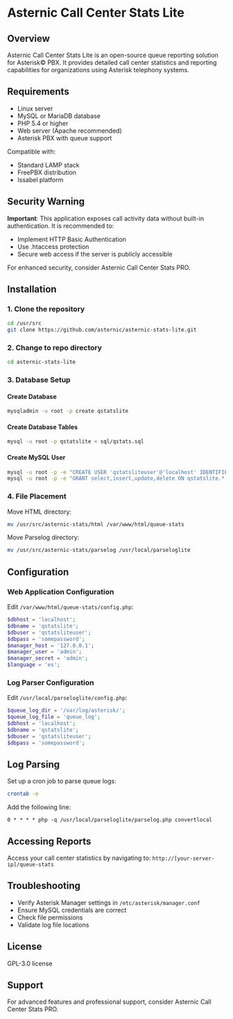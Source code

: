 # Asternic Call Center Stats Lite

## Overview

Asternic Call Center Stats Lite is an open-source queue reporting solution for Asterisk© PBX. It provides detailed call center statistics and reporting capabilities for organizations using Asterisk telephony systems.

## Requirements

- Linux server
- MySQL or MariaDB database
- PHP 5.4 or higher
- Web server (Apache recommended)
- Asterisk PBX with queue support

Compatible with:
- Standard LAMP stack
- FreePBX distribution
- Issabel platform

## Security Warning

**Important**: This application exposes call activity data without built-in authentication. It is recommended to:
- Implement HTTP Basic Authentication
- Use .htaccess protection
- Secure web access if the server is publicly accessible

For enhanced security, consider Asternic Call Center Stats PRO.

## Installation

### 1. Clone the repository

```bash
cd /usr/src
git clone https://github.com/asternic/asternic-stats-lite.git
```

### 2. Change to repo directory

```bash
cd asternic-stats-lite
```

### 3. Database Setup

#### Create Database
```bash
mysqladmin -u root -p create qstatslite
```

#### Create Database Tables
```bash
mysql -u root -p qstatslite < sql/qstats.sql
```

#### Create MySQL User
```bash
mysql -u root -p -e "CREATE USER 'qstatsliteuser'@'localhost' IDENTIFIED by 'somepassword'"
mysql -u root -p -e "GRANT select,insert,update,delete ON qstatslite.* TO qstatsliteuser"
```

### 4. File Placement

Move HTML directory:
```bash
mv /usr/src/asternic-stats/html /var/www/html/queue-stats
```

Move Parselog directory:
```bash
mv /usr/src/asternic-stats/parselog /usr/local/parseloglite
```

## Configuration

### Web Application Configuration
Edit `/var/www/html/queue-stats/config.php`:

```php
$dbhost = 'localhost';
$dbname = 'qstatslite';
$dbuser = 'qstatsliteuser';
$dbpass = 'somepassword';
$manager_host = '127.0.0.1';
$manager_user = 'admin';
$manager_secret = 'admin';
$language = 'es';
```

### Log Parser Configuration
Edit `/usr/local/parseloglite/config.php`:

```php
$queue_log_dir = '/var/log/asterisk/';
$queue_log_file = 'queue_log';
$dbhost = 'localhost';
$dbname = 'qstatslite';
$dbuser = 'qstatsliteuser';
$dbpass = 'somepassword';
```

## Log Parsing

Set up a cron job to parse queue logs:

```bash
crontab -e
```

Add the following line:
```
0 * * * * php -q /usr/local/parseloglite/parselog.php convertlocal
```

## Accessing Reports

Access your call center statistics by navigating to:
`http://[your-server-ip]/queue-stats`

## Troubleshooting

- Verify Asterisk Manager settings in `/etc/asterisk/manager.conf`
- Ensure MySQL credentials are correct
- Check file permissions
- Validate log file locations

## License

GPL-3.0 license

## Support

For advanced features and professional support, consider Asternic Call Center Stats PRO.
